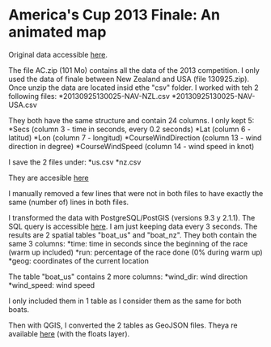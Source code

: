 # America's Cup 2013 Finale: An animated map

Original data accessible [here](https://drive.google.com/file/d/0B2CUun8QUAMsUDJydWw2YTBzMUE/edit).

The file AC.zip (101 Mo) contains all the data of the 2013 competition. I only used the data of finale between New Zealand and USA (file 130925.zip).
Once unzip the data are located insid ethe "csv" folder. I worked with teh 2 following files:
*20130925130025-NAV-NZL.csv
*20130925130025-NAV-USA.csv

They both have the same structure and contain 24 columns. I only kept 5:
*Secs (column 3 - time in seconds, every 0.2 seconds)
*Lat (column 6 - latitud)
*Lon (column 7 - longitud)
*CourseWindDirection (column 13 - wind direction in degree)
*CourseWindSpeed (column 14 - wind speed in knot)

I save the 2 files under:
*us.csv
*nz.csv

They are accesible [here](https://github.com/pvernier/pvernier.github.io/tree/master/americas_cup/data)

I manually removed a few lines that were not in both files to have exactly the same (number of) lines in both files. 

I transformed the data with PostgreSQL/PostGIS (versions 9.3 y 2.1.1). The SQL query is accessible [here](https://github.com/pvernier/pvernier.github.io/blob/master/americas_cup/data/queries_americas_cup.sql). I am just keeping data every 3 seconds. The results are 2 spatial tables "boat_us" and "boat_nz". They both contain the same 3 columns:
*time: time in seconds since the beginning of the race (warm up included)
*run: percentage of the race done (0% during warm up)
*geog: coordinates of the current location

The table "boat_us" contains 2 more columns:
*wind_dir: wind direction
*wind_speed: wind speed

I only included them in 1 table as I consider them as the same for both boats.

Then with QGIS, I converted the 2 tables as GeoJSON files. Theya re available [here](https://github.com/pvernier/pvernier.github.io/tree/master/americas_cup/resources/layers) (with the floats layer).

